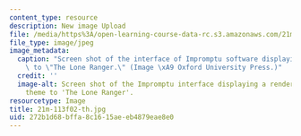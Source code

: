 ```yaml
---
content_type: resource
description: New image Upload
file: /media/https%3A/open-learning-course-data-rc.s3.amazonaws.com/21m-113-developing-musical-structures-fall-2002/272b1d68bffa8c1615aeeb4879eae8e0_21m-113f02-th.jpg
file_type: image/jpeg
image_metadata:
  caption: "Screen shot of the interface of Impromptu software displaying the theme\
    \ to \"The Lone Ranger.\" (Image \xA9 Oxford University Press.)"
  credit: ''
  image-alt: Screen shot of the Impromptu interface displaying a rendering of the
    theme to 'The Lone Ranger'.
resourcetype: Image
title: 21m-113f02-th.jpg
uid: 272b1d68-bffa-8c16-15ae-eb4879eae8e0
---
```

